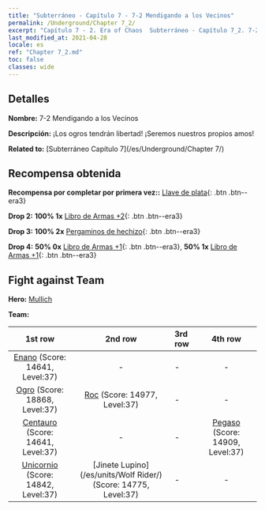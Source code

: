 ```yaml
---
title: "Subterráneo - Capítulo 7 - 7-2 Mendigando a los Vecinos"
permalink: /Underground/Chapter 7_2/
excerpt: "Capítulo 7 - 2. Era of Chaos  Subterráneo - Capítulo 7_2. 7-2 Mendigando a los Vecinos"
last_modified_at: 2021-04-28
locale: es
ref: "Chapter 7_2.md"
toc: false
classes: wide
---
```


## Detalles

 **Nombre:** 7-2 Mendigando a los Vecinos

 **Descripción:** ¡Los ogros tendrán libertad! ¡Seremos nuestros propios amos!

 **Related to:** [Subterráneo Capítulo 7](/es/Underground/Chapter 7/)

## Recompensa obtenida

 **Recompensa por completar por primera vez::** [Llave de plata](/ItemsES/con_693/){: .btn .btn--era3}

 **Drop 2:** **100% 1x** [Libro de Armas +2](/ItemsES/mat_32/){: .btn .btn--era3}

 **Drop 3:** **100% 2x** [Pergaminos de hechizo](/ItemsES/con_694/){: .btn .btn--era3}

 **Drop 4:** **50% 0x** [Libro de Armas +1](/ItemsES/mat_25/){: .btn .btn--era3}, **50% 1x** [Libro de Armas +1](/ItemsES/mat_25/){: .btn .btn--era3}


## Fight against Team
 **Hero:** [Mullich](/es/heroes/Mullich/)

 **Team:**


  | 1st row | 2nd row | 3rd row | 4th row |
  |:----:|:----:|:----|:----:|
  | [Enano](/es/units/Dwarf/) (Score: 14641, Level:37)  | - | - | - |
  | [Ogro](/es/units/Ogre/) (Score: 18868, Level:37)  | [Roc](/es/units/Roc/) (Score: 14977, Level:37)  | - | - |
  | [Centauro](/es/units/Centaur/) (Score: 14641, Level:37)  | - | - | [Pegaso](/es/units/Pegasus/) (Score: 14909, Level:37)  |
  | [Unicornio](/es/units/Unicorn/) (Score: 14842, Level:37)  | [Jinete Lupino](/es/units/Wolf Rider/) (Score: 14775, Level:37)  | - | - |


